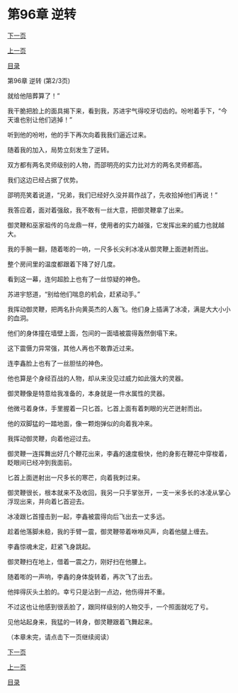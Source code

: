 <h1>第96章   逆转</h1>
            <div><p><a href="./287_%E7%AC%AC96%E7%AB%A0_%E9%80%86%E8%BD%AC.md">下一页</a></p><p><a href="./285_%E7%AC%AC96%E7%AB%A0_%E9%80%86%E8%BD%AC.md">上一页</a></p><p><a href="../">目录</a></p></div>
            <div><p>第96章   逆转 (第2/3页)</p><p>就给他陪葬算了！”</p><p>我干脆把脸上的面具揭下来，看到我，苏进宇气得咬牙切齿的。吩咐着手下，“今天谁也别让他们逃掉！”</p><p>听到他的吩咐，他的手下再次向着我我们逼近过来。</p><p>随着我的加入，局势立刻发生了逆转。</p><p>双方都有两名灵师级别的人物，而邵明亮的实力比对方的两名灵师都高。</p><p>我们这边已经占据了优势。</p><p>邵明亮笑着说道，“兄弟，我们已经好久没并肩作战了，先收拾掉他们再说！”</p><p>我答应着，面对着强敌，我不敢有一丝大意，把御灵鞭拿了出来。</p><p>御灵鞭和巫家祖传的乌龙鼎一样，使用者的实力越强，它发挥出来的威力也就越大。</p><p>我的手腕一翻，随着嘭的一响，一尺多长尖利冰凌从御灵鞭上面迸射而出。</p><p>整个房间里的温度都跟着下降了好几度。</p><p>看到这一幕，连何超脸上也有了一丝惊疑的神色。</p><p>苏进宇怒道，“别给他们喘息的机会，赶紧动手。”</p><p>我挥动御灵鞭，把两名扑向黄英杰的人轰飞。他们身上插满了冰凌，满是大大小小的血洞。</p><p>他们的身体撞在墙壁上面，包间的一面墙被震得轰然倒塌下来。</p><p>这下震慑力异常强，其他人再也不敢靠近过来。</p><p>连李鑫脸上也有了一丝胆怯的神色。</p><p>他也算是个身经百战的人物，却从来没见过威力如此强大的灵器。</p><p>御灵鞭像是特意给我准备的，本身就是一件水属性的灵器。</p><p>他微弓着身体，手里握着一只匕首。匕首上面有着刺眼的光芒迸射而出。</p><p>他的双脚猛的一踏地面，像一颗炮弹似的向着我冲来。</p><p>我挥动御灵鞭，向着他迎过去。</p><p>御灵鞭一连挥舞出好几个鞭花出来，李鑫的速度极快，他的身影在鞭花中穿梭着，眨眼间已经冲到我面前。</p><p>匕首上面迸射出一尺多长的寒芒，向着我刺过来。</p><p>御灵鞭很长，根本就来不及收回，我另一只手掌张开，一支一米多长的冰凌从掌心浮现出来，并向着匕首迎去。</p><p>冰凌跟匕首撞击到一起，李鑫被震得向后飞出去一丈多远。</p><p>趁着他落脚未稳，我的手臂一震，御灵鞭带着咻咻风声，向着他腿上缠去。</p><p>李鑫惊魂未定，赶紧飞身跳起。</p><p>御灵鞭扫在地上，借着一震之力，刚好扫在他腰上。</p><p>随着嘭的一声响，李鑫的身体旋转着，再次飞了出去。</p><p>他摔得灰头土脸的。幸亏只是沾到一点边，他伤得并不重。</p><p>不过这也让他感到很丢脸了，跟同样级别的人物交手，一个照面就吃了亏。</p><p>见他站起身来，我猛的一转身，御灵鞭跟着飞舞起来。</p><p>（本章未完，请点击下一页继续阅读）</p></div>
            <div><p><a href="./287_%E7%AC%AC96%E7%AB%A0_%E9%80%86%E8%BD%AC.md">下一页</a></p><p><a href="./285_%E7%AC%AC96%E7%AB%A0_%E9%80%86%E8%BD%AC.md">上一页</a></p><p><a href="../">目录</a></p></div>